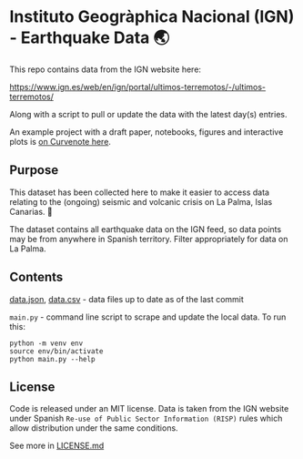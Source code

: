 # Instituto Geogràphica Nacional (IGN) - Earthquake Data 🌏

This repo contains data from the IGN website here:

https://www.ign.es/web/en/ign/portal/ultimos-terremotos/-/ultimos-terremotos/

Along with a script to pull or update the data with the latest day(s) entries.

An example project with a draft paper, notebooks, figures and interactive plots is [on Curvenote here](https://curvenote.com/@stevejpurves/la-palma-earthquakes).

## Purpose

This dataset has been collected here to make it easier to access data relating to the (ongoing) seismic and volcanic crisis on La Palma, Islas Canarias. 🌋

The dataset contains all earthquake data on the IGN feed, so data points may be from anywhere in Spanish territory. Filter appropriately for data on La Palma.

## Contents

[data.json](data.json), [data.csv](data.csv) - data files up to date as of the last commit

`main.py` - command line script to scrape and update the local data. To run this:

```
python -m venv env
source env/bin/activate
python main.py --help
```

## License

Code is released under an MIT license. Data is taken from the IGN website under Spanish `Re-use of Public Sector Information (RISP)` rules which allow distribution under the same conditions.

See more in [LICENSE.md](LICENSE.md)
